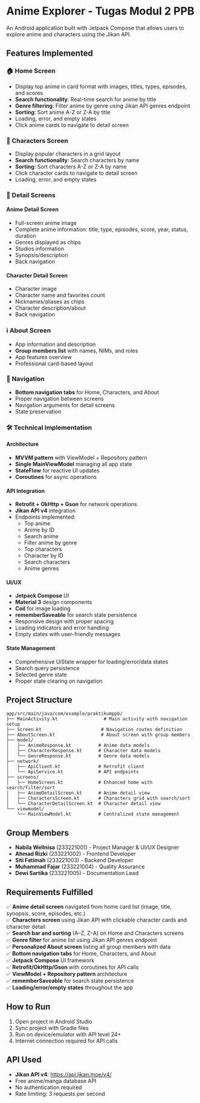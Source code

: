 # Anime Explorer - Tugas Modul 2 PPB

An Android application built with Jetpack Compose that allows users to explore anime and characters using the Jikan API.

## Features Implemented

### 🏠 Home Screen
- Display top anime in card format with images, titles, types, episodes, and scores
- **Search functionality**: Real-time search for anime by title
- **Genre filtering**: Filter anime by genre using Jikan API genres endpoint
- **Sorting**: Sort anime A-Z or Z-A by title
- Loading, error, and empty states
- Click anime cards to navigate to detail screen

### 👥 Characters Screen
- Display popular characters in a grid layout
- **Search functionality**: Search characters by name
- **Sorting**: Sort characters A-Z or Z-A by name
- Click character cards to navigate to detail screen
- Loading, error, and empty states

### 📱 Detail Screens

#### Anime Detail Screen
- Full-screen anime image
- Complete anime information: title, type, episodes, score, year, status, duration
- Genres displayed as chips
- Studios information
- Synopsis/description
- Back navigation

#### Character Detail Screen
- Character image
- Character name and favorites count
- Nicknames/aliases as chips
- Character description/about
- Back navigation

### ℹ️ About Screen
- App information and description
- **Group members list** with names, NIMs, and roles
- App features overview
- Professional card-based layout

### 🧭 Navigation
- **Bottom navigation tabs** for Home, Characters, and About
- Proper navigation between screens
- Navigation arguments for detail screens
- State preservation

### 🛠 Technical Implementation

#### Architecture
- **MVVM pattern** with ViewModel + Repository pattern
- **Single MainViewModel** managing all app state
- **StateFlow** for reactive UI updates
- **Coroutines** for async operations

#### API Integration
- **Retrofit + OkHttp + Gson** for network operations
- **Jikan API v4** integration
- Endpoints implemented:
  - Top anime
  - Anime by ID  
  - Search anime
  - Filter anime by genre
  - Top characters
  - Character by ID
  - Search characters
  - Anime genres

#### UI/UX
- **Jetpack Compose** UI
- **Material 3** design components
- **Coil** for image loading
- **rememberSaveable** for search state persistence
- Responsive design with proper spacing
- Loading indicators and error handling
- Empty states with user-friendly messages

#### State Management
- Comprehensive UiState wrapper for loading/error/data states
- Search query persistence
- Selected genre state
- Proper state clearing on navigation

## Project Structure

```
app/src/main/java/com/example/praktikumppb/
├── MainActivity.kt                 # Main activity with navigation setup
├── Screen.kt                      # Navigation routes definition
├── AboutScreen.kt                 # About screen with group members
├── model/
│   ├── AnimeResponse.kt          # Anime data models
│   ├── CharacterResponse.kt      # Character data models
│   └── GenreResponse.kt          # Genre data models
├── network/
│   ├── ApiClient.kt              # Retrofit client
│   └── ApiService.kt             # API endpoints
├── screens/
│   ├── HomeScreen.kt             # Enhanced home with search/filter/sort
│   ├── AnimeDetailScreen.kt      # Anime detail view
│   ├── CharactersScreen.kt       # Characters grid with search/sort
│   └── CharacterDetailScreen.kt  # Character detail view
└── viewmodel/
    └── MainViewModel.kt          # Centralized state management
```

## Group Members

- **Nabila Wellnisa** (233221001) - Project Manager & UI/UX Designer
- **Ahmad Rizki** (233221002) - Frontend Developer  
- **Siti Fatimah** (233221003) - Backend Developer
- **Muhammad Fajar** (233221004) - Quality Assurance
- **Dewi Sartika** (233221005) - Documentation Lead

## Requirements Fulfilled

✅ **Anime detail screen** navigated from home card list (image, title, synopsis, score, episodes, etc.)  
✅ **Characters screen** using Jikan API with clickable character cards and character detail  
✅ **Search bar and sorting** (A–Z, Z–A) on Home and Characters screens  
✅ **Genre filter** for anime list using Jikan API genres endpoint  
✅ **Personalized About screen** listing all group members with data  
✅ **Bottom navigation tabs** for Home, Characters, and About  
✅ **Jetpack Compose** UI framework  
✅ **Retrofit/OkHttp/Gson** with coroutines for API calls  
✅ **ViewModel + Repository pattern** architecture  
✅ **rememberSaveable** for search state persistence  
✅ **Loading/error/empty states** throughout the app  

## How to Run

1. Open project in Android Studio
2. Sync project with Gradle files
3. Run on device/emulator with API level 24+
4. Internet connection required for API calls

## API Used

- **Jikan API v4**: https://api.jikan.moe/v4/
- Free anime/manga database API
- No authentication required
- Rate limiting: 3 requests per second
